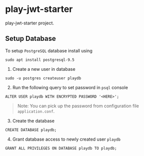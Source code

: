 # play-jwt-starter

play-jwt-starter project.

## Setup Database

To setup `PostgreSQL` database install using

```
sudo apt install postgresql-9.5
```

1. Create a new user in database

```
sudo -u postgres createuser playdb
```

2. Run the following query to set password in `psql` console

```postgresql
ALTER USER playdb WITH ENCRYPTED PASSWORD '<HERE>';
```

> Note: You can pick up the password from configuration file `application.conf`.

3. Create the database

```postgresql
CREATE DATABASE playdb;
```

4. Grant database access to newly created user `playdb`

```postgresql
GRANT ALL PRIVILEGES ON DATABASE playdb TO playdb;
```
